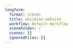 ```yaml
---
longform:
  format: scenes
  title: obsidian-website
  workflow: Default Workflow
  sceneFolder: /
  scenes: []
  ignoredFiles: []
---
```

